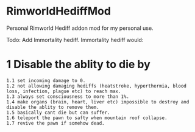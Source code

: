 # RimworldHediffMod
Personal Rimworld Hediff addon mod for my personal use.

Todo:
Add Immortality hediff.
Immortality hediff would:
  # 1 Disable the ablity to die by
    1.1 set incoming damage to 0.
    1.2 not allowing damaging hediffs (heatstroke, hyperthermia, blood loss, infection, plague etc) to reach max.
    1.3 always set consciousness to more than 1%.
    1.4 make organs (brain, heart, liver etc) impossible to destroy and disable the ablity to remove them.
    1.5 basically cant die but can suffer.
    1.6 teleport the pawn to safty when mountain roof collapse.
    1.7 revive the pawn if somehow dead.
